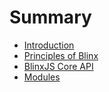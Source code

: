 # Summary

* [Introduction](README.md)
* [Principles of Blinx](/principles.md)
* [BlinxJS Core API](/blinxjs-apis.md)
* [Modules](/modules.md)



